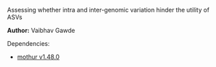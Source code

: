 Assessing whether intra and inter-genomic variation hinder the utility of ASVs

**Author:** Vaibhav Gawde

Dependencies:  
* [mothur v1.48.0](https://github.com/mothur/mothur/releases/tag/v1.48.0)


